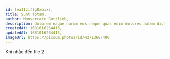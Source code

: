 ```yaml
---
id: lea11ziflg8xoixr,
title: Sunt totam,
author: Monserrate Gottlieb,
description: dolorem eaque harum eos neque quas enim dolores autem dicta sed recusandae aut qui et impedit iure corporis blanditiis vero labore ut qui ut nulla voluptate aut rem doloremque quia vero tenetur repellendus repudiandae totam distinctio mollitia labore porro qui voluptas voluptas et consequatur dolores sit ea voluptas est facilis,
createdAt: 1681016264413,
updatedAt: 1681016264413,
imageUrl: https://picsum.photos/id/43/1368/400
---
```


Khi nhắc đến file 2
